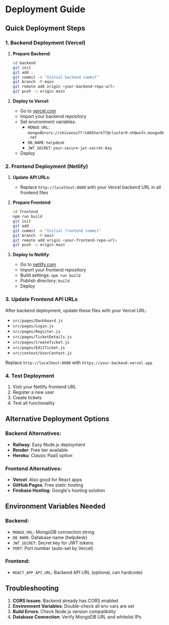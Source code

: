 # Deployment Guide

## Quick Deployment Steps

### 1. Backend Deployment (Vercel)

1. **Prepare Backend**:
   ```bash
   cd backend
   git init
   git add .
   git commit -m "Initial backend commit"
   git branch -M main
   git remote add origin <your-backend-repo-url>
   git push -u origin main
   ```

2. **Deploy to Vercel**:
   - Go to [vercel.com](https://vercel.com)
   - Import your backend repository
   - Set environment variables:
     - `MONGO_URL`: `mongodb+srv://shivansu77:%40Shark77@cluster0.nh0wxfn.mongodb.net`
     - `DB_NAME`: `helpdesk`
     - `JWT_SECRET`: `your-secure-jwt-secret-key`
   - Deploy

### 2. Frontend Deployment (Netlify)

1. **Update API URLs**:
   - Replace `http://localhost:8000` with your Vercel backend URL in all frontend files

2. **Prepare Frontend**:
   ```bash
   cd frontend
   npm run build
   git init
   git add .
   git commit -m "Initial frontend commit"
   git branch -M main
   git remote add origin <your-frontend-repo-url>
   git push -u origin main
   ```

3. **Deploy to Netlify**:
   - Go to [netlify.com](https://netlify.com)
   - Import your frontend repository
   - Build settings: `npm run build`
   - Publish directory: `build`
   - Deploy

### 3. Update Frontend API URLs

After backend deployment, update these files with your Vercel URL:

- `src/pages/Dashboard.js`
- `src/pages/Login.js`
- `src/pages/Register.js`
- `src/pages/TicketDetails.js`
- `src/pages/CreateTicket.js`
- `src/pages/EditTicket.js`
- `src/context/UserContext.js`

Replace `http://localhost:8000` with `https://your-backend.vercel.app`

### 4. Test Deployment

1. Visit your Netlify frontend URL
2. Register a new user
3. Create tickets
4. Test all functionality

## Alternative Deployment Options

### Backend Alternatives:
- **Railway**: Easy Node.js deployment
- **Render**: Free tier available
- **Heroku**: Classic PaaS option

### Frontend Alternatives:
- **Vercel**: Also good for React apps
- **GitHub Pages**: Free static hosting
- **Firebase Hosting**: Google's hosting solution

## Environment Variables Needed

### Backend:
- `MONGO_URL`: MongoDB connection string
- `DB_NAME`: Database name (helpdesk)
- `JWT_SECRET`: Secret key for JWT tokens
- `PORT`: Port number (auto-set by Vercel)

### Frontend:
- `REACT_APP_API_URL`: Backend API URL (optional, can hardcode)

## Troubleshooting

1. **CORS Issues**: Backend already has CORS enabled
2. **Environment Variables**: Double-check all env vars are set
3. **Build Errors**: Check Node.js version compatibility
4. **Database Connection**: Verify MongoDB URL and whitelist IPs